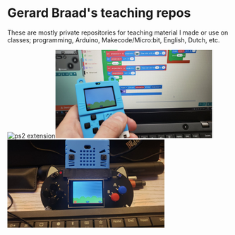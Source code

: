 Gerard Braad's teaching repos
=============================

These are mostly private repositories for teaching material I made or use on classes; programming, Arduino, Makecode/Micro:bit, English, Dutch, etc.

<img src="https://camo.githubusercontent.com/afb3664b1ba414db1c8ef2882b541238fa4fe1ed0bac46c08ed6c679419c4992/68747470733a2f2f706978656c6665642e736f6369616c2f73746f726167652f6d2f313133613365323132346133336231663535313165353331393533663565653438343536653063372f313964633932353834393134656335353766633736326633333865626233323830373236343530372f643361646a50445a52534e44666877474b395547333061735559616132494d5437426962463339302e6a706567" alt="ps2 extension" style="height:200px"/><img src="https://github.com/gbraad-teaching/makecode-simple-jumping-game/raw/master/screens/meowbit.jpg" alt="Jumping game (meowbit)" style="height:200px"/><img src="https://raw.githubusercontent.com/gbraad-teaching/makecode-simple-jumping-game/master/screens/microbit.jpg" alt="Jumping game (Arcade shield)" style="height:200px"/>
